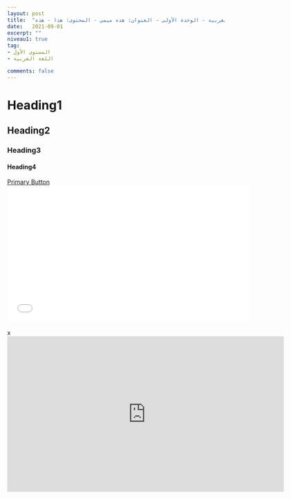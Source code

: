 ```yaml
---
layout: post
title:  "المستوى الأول - مادة اللغة العربية - الوحدة الأولى - العنوان: هذه ميمي - المحتوى: هذا - هذه"
date:   2021-09-01
excerpt: ""
niveau1: true
tag:
- المستوى الأول 
- اللغة العربية

comments: false
---
```

# Heading1

## Heading2

### Heading3

#### Heading4
<div markdown="0"><a href="#" class="btn">Primary Button</a></div>

<div class="hytPlayerWrapOuter"><div class="hytPlayerWrap">
<iframe width="560" height="315" src="//www.youtube.com/embed/SU3kYxJmWuQ?rel=0&enablejsapi=1" allowfullscreen frameborder="0"> </iframe>
	</div></div> 
<br>x
<div class="hytPlayerWrapOuter"><div class="hytPlayerWrap"> <iframe width="640" height="360" src="https://www.youtube.com/embed/s1cfMnh0f00?rel=0&enablejsapi=1" frameborder="0" ></iframe></div></div> 
